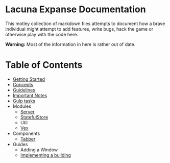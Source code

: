 # Lacuna Expanse Documentation

This motley collection of markdown files attempts to document how a brave individual might attempt to add features, write bugs, hack the game or otherwise play with the code here.

**Warning:** Most of the information in here is rather out of date.

# Table of Contents

-   [Getting Started](getting-started.md)
-   [Concepts](concepts.md)
-   [Guidelines](guidelines.md)
-   [Important Notes](important-notes.md)
-   [Gulp tasks](gulp-tasks.md)
-   Modules
    -   [Server](modules/server.md)
    -   [StatefulStore](modules/stateful-store.md)
    -   Util
    -   [Vex](modules/vex.md)
-   Components
    -   [Tabber](components/tabber.md)
-   Guides
    -   Adding a Window
    -   [Implementing a building](guides/implementing-a-building.md)
